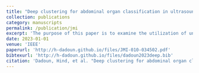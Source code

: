 ```yaml
---
title: "Deep clustering for abdominal organ classification in ultrasound imaging"
collection: publications
category: manuscripts
permalink: /publication/jmi
excerpt: 'The purpose of this paper is to examine the utilization of unlabeled data for abdominal organ classification in multi-label ultrasound images, as an alternative to the conventional transfer learning approach.'
date: 2023-01-01
venue: 'IEEE'
paperurl: 'http://h-dadoun.github.io/files/JMI-010-034502.pdf'
bibtexurl: 'http://h-dadoun.github.io/files/dadoun2023deep.bib'
citation: 'Dadoun, Hind, et al. "Deep clustering for abdominal organ classification in ultrasound imaging." Journal of Medical Imaging 10.3 (2023): 034502-034502.'
---
```

